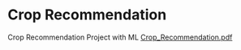 # Crop Recommendation
 Crop Recommendation Project with ML
[Crop_Recommendation.pdf](https://github.com/osmannkaan/Crop-Recommendation/files/11016257/Crop_Recommendation.pdf)

